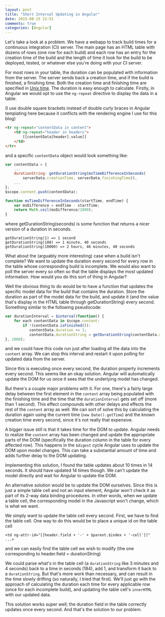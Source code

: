 ```yaml
---
layout: post
title: "Short Interval Updating in Angular"
date: 2015-08-15 22:51
comments: true
categories: [Angular]
---
```


Let's take a look at a problem. We have a webapp to track build times for a continuous integration (CI) server. The main page has an HTML table with dozens of rows (one row for each build) and each row has an entry for the creation time of the build and the length of time it took for the build to be deployed, tested, or whatever else you're doing with your CI server.

For most rows in your table, the duration can be populated with information from the server. The server sends back a creation time, and if the build is finished, a finishing time. Both the creation time and finishing time are specified in [Unix time](https://en.wikipedia.org/wiki/Unix_time). The duration is easy enough to calculate. Firstly, in Angular we would opt to use the `ng-repeat` directive to display the data in a table:

<!-- more -->

(I use double square brackets instead of double curly braces in Angular templating here because it conflicts with the rendering engine I use for this blog)

```html
<tr ng-repeat="contentData in content">
    <td ng-repeat="header in headers">
        [[contentData[header].value]]
    </td>
</tr>
```

and a specific `contentData` object would look something like:

```javascript
var contentData = {
    ...
    durationString: getDurationString(msTimeDifferenceInSeconds(
        serverData.creationTime, serverData.finishingTime)),
    ...
};
$scope.content.push(contentData);

function msTimeDifferenceInSeconds(startTime, endTime) {
    var msDifference = endTime - startTime;
    return Math.ceil(msDifference/1000);
}
```

where getDurationString(seconds) is some function that returns a nicer version of a duration in seconds.

```
getDurationString(1) => 1 second
getDurationString(100) => 1 minute, 40 seconds
getDurationString(10000) => 2 hours, 46 minutes, 40 seconds
```

What about the (arguably more interesting) case when a build isn't complete? We want to update the duration every second for every row in the table whose corresponding build is incomplete. We would also want to poll the server every so often so that the table displays the most updated information. How would you do this sort of thing in Angular?

Well the obvious thing to do would be to have a function that updates the specific model data for the build that contains the duration. Store the duration as part of the model data for the build, and update it (and the value that's display in the HTML table through getDurationString) every second. Something similar to the following pseudocode:

```javascript
var durationInterval = $interval(function() {
    for each contentData in $scope.content:
        if !(contentData.isFinished()):
           contentData.duration += 1;
           contentData.durationString = getDurationString(contentData.duration);
}, 1000);

```

and we could have this code run just after loading all the data into the `content` array. We can stop this interval and restart it upon polling for updated data from the server.

Since this is executing once every second, the duration property increments every second. This seems like an okay solution. Angular will automatically update the DOM for us once it sees that the underlying model has changed.

But there's a couple major problems with it. For one, there's a fairly large delay between the first element in the `content` array being populated with the finishing time and the time that the `durationInterval` gets set off (more than 1 second). This effect compounds with other delays and effects the rest of the `content` array as well. We can sort of solve this by calculating the duration again using the current time (`new Date().getTime`) and the known creation time every second, since it's not really that expensive.

A bigger issue still is that it takes time for the DOM to update. Angular needs to realize the `content` array has been changed and update the appropriate parts of the DOM (specifically the duration column in the table for every affected row). This happens in the `$digest` cycle Angular uses to update the DOM upon model changes. This can take a substantial amount of time and adds further delay to the DOM updating.

Implementing this solution, I found the table updates about 10 times in 14 seconds. It should have updated 14 times though. We can't update the model directly and wait for Angular to update the DOM.

An alternative solution would be to update the DOM ourselves. Since this is just a simple table cell and not an input element, Angular won't check it as part of its 2-way data binding procedures. In other words, when we update a table cell, the corresponding model in the Javascript won't change, which is what we want.

We simply want to update the table cell every second. First, we have to find the table cell. One way to do this would be to place a unique id on the table cell

```
<td ng-attr-id="[[header.field + '-' + $parent.$index + '-cell']]" ...>
```
and we can easily find the table cell we wish to modify (the one corresponding to header.field = durationString)

We could parse what's in the table cell (a `durationString` like 3 minutes and 4 seconds) back to a time in seconds (184), add 1, and transform it back to a `durationString`. But that's more work than necessary, and can result in the time slowly drifting (so naturally, I tried that first). We'll just go with the approach of calculating the duration each time for every applicable row (once for each incomplete build), and updating the table cell's `innerHTML` with our updated data.

This solution works super well; the duration field in the table correctly updates once every second. And that's the solution to our problem.

